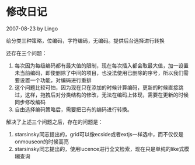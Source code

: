 # 修改日记 #

2007-08-23 by Lingo

给分类三种策略，位编码，字符编码，无编码。提供后台选择进行转换

还存在三个问题：
  1. 每次因为每级编码都有最大值的限制，现在每次插入都会取最大值，加一设置未当前编码，即使删除了中间的项目，也没法使用已删除的序号，所以我们需要设置一个功能，对编码进行重排
  1. 这个问题比较可怕，因为现在只在添加的时候计算编码，更新的时候直接跳过，这样，拖拽后对分类结构的修改，无法在编码上体现，需要在更新的时候同步修改编码
  1. 自由选择编码策略后，需要把已有的编码进行转换。

解决了上述三个问题之后，存在的问题是：
  1. starsinsky同志提出的，grid可以像ecside或者extjs一样选中，而不仅仅是onmouseon的时候高亮
  1. starsinsky同志提出的，使用lucence进行全文检索，现在只是单纯的like式模糊查询